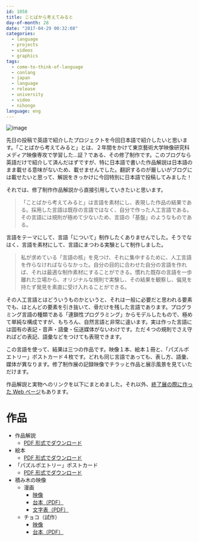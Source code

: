 ```yaml
---
id: 1058
title: ことばから考えてみると
day-of-month: 28
date: "2017-04-29 00:32:08"
categories:
  - language
  - projects
  - videos
  - graphics
tags:
  - come-to-think-of-language
  - conlang
  - japan
  - language
  - release
  - university
  - video
  - nihongo
language: eng
---
```


![image](/files/2017/04-kotoba-kara-kangaete-miru-to/tsumiki.jpg)

先日の投稿で英語で紹介したプロジェクトを今回日本語で紹介したいと思います。「ことばから考えてみると」とは、２年間をかけて東京藝術大学映像研究科メディア映像専攻で学習した…証？である、その修了制作です。このブログなら英語だけで紹介して済んだはずですが、特に日本語で書いた作品解説は日本語のまま載せる意味がないため、載せませんでした。翻訳するのが厳しいがブログには載せたいと思って、解説をきっかけに今回特別に日本語で投稿してみました！<!-- more -->

それでは、修了制作作品解説から直接引用していきたいと思います。

> 「ことばから考えてみると」は言語を素材にし、表現した作品の結果である。採用した言語は既存の言語ではなく、自分で作った人工言語である。その言語には規則が極めて少ないため、言語の「基盤」のようなものである。

言語をテーマにして、言語「について」制作したくありませんでした。そうでなはく、言語を素材にして、言語にまつわる実験として制作しました。

> 私が求めている「言語の核」を見つけ、それに集中するために、人工言語を作らなければならなかった。自分の目的に合わせた自分の言語を作れば、それは最適な制作素材にすることができる。慣れた既存の言語を一歩離れた立場から、オリジナルな規則で実験し、その結果を観察し、偏見を持たず発見を素直に受け入れることができる。

その人工言語とはどういうものかというと、それは一般に必要だと思われる要素でも、ほとんどの要素を引き抜いて、骨だけを残した言語であります。プログラミング言語の種類である「連鎖性プログラミング」からモデルしたもので、極めて単純な構成ですが、もちろん、自然言語と非常に違います。実は作った言語には固有の表記・音声・語彙・伝送媒体がないわけです。ただ４つの規則でさえ守ればどの表記、語彙などをつけても表現できます。

この言語を使って、結果は三つの作品です。映像１本、絵本１冊と、「パズルポエトリー」ポストカード４枚です。どれも同じ言語であっても、表し方、語彙、媒体が異なります。修了制作展の記録映像でチラッと作品と展示風景を見ていただけます。

<video-embed service="vimeo" id="201826714" width="500" height="281" />

作品解説と実物へのリンクを以下にまとめました。それ以外、[終了展の際に作った Web ページ](http://agj.cl/go/mp2017/)もあります。

# 作品

- 作品解説
  - [PDF 形式でダウンロード](http://agj.cl/files/other/kotokan/kotokan_kaisetsu_20170220.pdf)
- 絵本
  - [PDF 形式でダウンロード](http://agj.cl/files/other/kotokan/kotokan_ehon_20170114.pdf)
- 「パズルポエトリー」ポストカード
  - [PDF 形式でダウンロード](http://agj.cl/files/other/kotokan/kotokan_puzzlepoetry_postcard_20170420.pdf)
- 積み木の映像
  - 漫画
    - [映像](https://vimeo.com/199388496)
    - [台本（PDF）](http://agj.cl/files/other/kotokan/kotokan_tsumiki_manga_daihon.pdf)
    - [文字表（PDF）](http://agj.cl/files/other/kotokan/kotokan_tsumiki_manga_goi.pdf)
  - チョコ（試作）
    - [映像](https://vimeo.com/198562469)
    - [台本（PDF）](http://agj.cl/files/other/kotokan/kotokan_tsumiki_choco_daihon.pdf)

